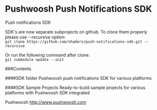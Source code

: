 Pushwoosh Push Notifications SDK
================================

Push notifications SDK

SDK's are now separate subprojects on github. To clone them properly please use *--recursive* option:  
`git clone https://github.com/shaders/push-notifications-sdk.git --recursive`

Or run the following command after clone:  
`git submodule update --init`

###Contents

####SDK folder
Pushwoosh push notifications SDK for various platforms

####SDK Sample Projects
Ready-to-build sample projects for various platforms with Pushwoosh SDK integrated

Pushwoosh
http://www.pushwoosh.com